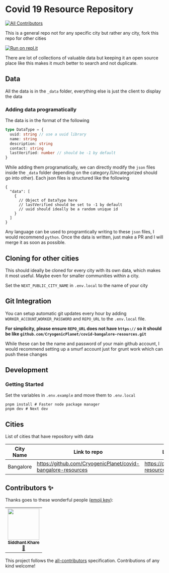# Covid 19 Resource Repository
<!-- ALL-CONTRIBUTORS-BADGE:START - Do not remove or modify this section -->
[![All Contributors](https://img.shields.io/badge/all_contributors-1-orange.svg?style=flat-square)](#contributors-)
<!-- ALL-CONTRIBUTORS-BADGE:END -->

This is a general repo not for any specific city but rather any city, fork this repo for other cities

[![Run on repl.it](https://repl.it/badge/github/CryogenicPlanet/covid-bangalore-resources)](https://covid-bangalore-resources.cryogenicplanet.repl.co)

There are lot of collections of valuable data but keeping it an open source place like this makes it much better to search and not duplicate.

## Data

All the data is in the `_data` folder, everything else is just the client to display the data

### Adding data programatically

The data is in the format of the following

```typescript
type DataType = {
  uuid: string // use a uuid library
  name: string
  description: string
  contact: string
  lastVerified: number // should be -1 by default
}
```

While adding them programatically, we can directly modify the `json` files inside the `_data` folder depending on the category.(Uncategorized should go into other). Each json files is structured like the following

```
{
  "data": [
    {
      // Object of DataType here
      // lastVerified should be set to -1 by default
      // uuid should ideally be a random unique id
    }
  ]
}
```

Any language can be used to programtically writing to these `json` files, I would recommend `python`. Once the data is written, just make a PR and I will merge it as soon as possible.

## Cloning for other cities

This should ideally be cloned for every city with its own data, which makes it most useful. Maybe even for smaller communities within a city.

Set the `NEXT_PUBLIC_CITY_NAME` in `.env.local` to the name of your city

## Git Integration

You can setup automatic git updates every hour by adding `WORKER_ACCOUNT`,`WORKER_PASSWORD` and `REPO_URL` to the `.env.local` file.

**For simplicity, please ensure `REPO_URL` does not have `https://` so it should be like `github.com/CryogenicPlanet/covid-bangalore-resources.git`**

While these can be the name and password of your main github account, I would recommend setting up a smurf account just for grunt work which can push these changes

## Development

### Getting Started

Set the variables in `.env.example` and move them to `.env.local`

```
pnpm install # Faster node package manager
pnpm dev # Next dev
```

## Cities

List of cities that have repository with data

| City Name | Link to repo                                                 | Link to deployment                                         |
| --------- | ------------------------------------------------------------ | ---------------------------------------------------------- |
| Bangalore | https://github.com/CryogenicPlanet/covid-bangalore-resources | https://covid-bangalore-resources.cryogenicplanet.repl.co/ |

## Contributors ✨

Thanks goes to these wonderful people ([emoji key](https://allcontributors.org/docs/en/emoji-key)):

<!-- ALL-CONTRIBUTORS-LIST:START - Do not remove or modify this section -->
<!-- prettier-ignore-start -->
<!-- markdownlint-disable -->
<table>
  <tr>
    <td align="center"><a href="https://www.linkedin.com/in/siddhantkhare24/"><img src="https://avatars.githubusercontent.com/u/55068936?v=4?s=100" width="100px;" alt=""/><br /><sub><b>Siddhant Khare</b></sub></a><br /><a href="https://github.com/CryogenicPlanet/covid-resources/commits?author=Siddhant-K-code" title="Documentation">📖</a></td>
  </tr>
</table>

<!-- markdownlint-restore -->
<!-- prettier-ignore-end -->

<!-- ALL-CONTRIBUTORS-LIST:END -->

This project follows the [all-contributors](https://github.com/all-contributors/all-contributors) specification. Contributions of any kind welcome!